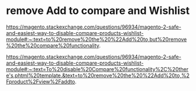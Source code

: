 # remove Add to compare and Wishlist 

https://magento.stackexchange.com/questions/96934/magento-2-safe-and-easiest-way-to-disable-compare-products-wishlist-module#:~:text=to%20remove%20the%20%22Add%20to,but%20remove%20the%20compare%20functionality.

https://magento.stackexchange.com/questions/96934/magento-2-safe-and-easiest-way-to-disable-compare-products-wishlist-module#:~:text=To%20disable%20Compare%20functionality%2C%20there's,phtml%20template.&text=to%20remove%20the%20%22Add%20to,%2Fproduct%2Fview%2Faddto.